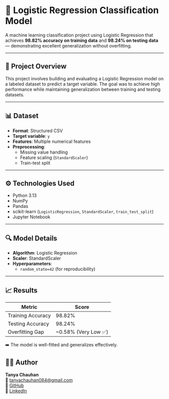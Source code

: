 # 🧠 Logistic Regression Classification Model

A machine learning classification project using Logistic Regression that achieves **98.82% accuracy on training data** and **98.24% on testing data** — demonstrating excellent generalization without overfitting.

---

## 📌 Project Overview

This project involves building and evaluating a Logistic Regression model on a labeled dataset to predict a target variable. The goal was to achieve high performance while maintaining generalization between training and testing datasets.

---

## 📊 Dataset

- **Format**: Structured CSV
- **Target variable**: `y` 
- **Features**: Multiple numerical features
- **Preprocessing**:
  - Missing value handling
  - Feature scaling (`StandardScaler`)
  - Train-test split 

---

## ⚙️ Technologies Used

- Python 3.13
- NumPy
- Pandas
- scikit-learn (`LogisticRegression`, `StandardScaler`, `train_test_split`)
- Jupyter Notebook

---


## 🔍 Model Details

- **Algorithm**: Logistic Regression
- **Scaler**: StandardScaler
- **Hyperparameters**:
  - `random_state=42` (for reproducibility)

---

## 📈 Results

| Metric         | Score     |
|----------------|-----------|
| Training Accuracy | 98.82% |
| Testing Accuracy  | 98.24% |
| Overfitting Gap   | ~0.58% (Very Low ✅) |

➡️ The model is well-fitted and generalizes effectively.



## 👩‍💻 Author

**Tanya Chauhan**  
📧 [tanyachauhan084@gmail.com](mailto:tanyachauhan084@gmail.com)  
🔗 [GitHub](https://github.com/tanyachauhan084)  
🔗 [LinkedIn](https://www.linkedin.com/in/tanya-chauhan-99a5aa355/)

